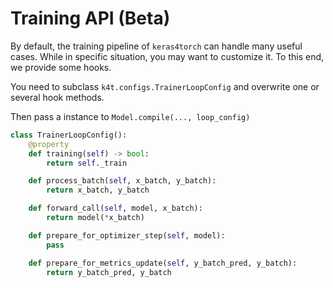 # Training API (Beta)

By default, the training pipeline of `keras4torch` can handle many useful cases. While in specific situation, you may want to customize it. To this end, we provide some hooks.

You need to subclass `k4t.configs.TrainerLoopConfig` and overwrite one or several hook methods.

Then pass a instance to `Model.compile(..., loop_config)`

```python
class TrainerLoopConfig():
	@property
    def training(self) -> bool:
        return self._train

    def process_batch(self, x_batch, y_batch):
        return x_batch, y_batch

    def forward_call(self, model, x_batch):
        return model(*x_batch)

    def prepare_for_optimizer_step(self, model):
        pass

    def prepare_for_metrics_update(self, y_batch_pred, y_batch):
        return y_batch_pred, y_batch
```

